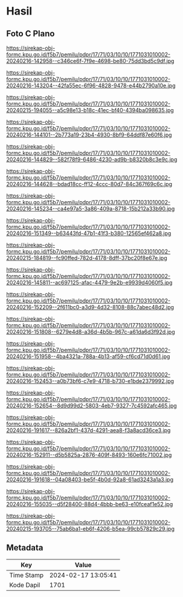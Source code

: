 # Hasil

## Foto C Plano

https://sirekap-obj-formc.kpu.go.id/f5b7/pemilu/pdpr/17/71/03/10/10/1771031010002-20240216-142958--c346ce6f-7f9e-4698-be80-75dd3bd5c9df.jpg

https://sirekap-obj-formc.kpu.go.id/f5b7/pemilu/pdpr/17/71/03/10/10/1771031010002-20240216-143204--42fa55ec-6f96-4828-9478-e44b2790a10e.jpg

https://sirekap-obj-formc.kpu.go.id/f5b7/pemilu/pdpr/17/71/03/10/10/1771031010002-20240215-194055--a5c98e13-b18c-41ec-bf40-4394ba098635.jpg

https://sirekap-obj-formc.kpu.go.id/f5b7/pemilu/pdpr/17/71/03/10/10/1771031010002-20240216-144101--2b773a19-23b4-4930-8bf9-64ddf87e60f6.jpg

https://sirekap-obj-formc.kpu.go.id/f5b7/pemilu/pdpr/17/71/03/10/10/1771031010002-20240216-144829--582f78f9-6486-4230-ad9b-b8320b8c3e9c.jpg

https://sirekap-obj-formc.kpu.go.id/f5b7/pemilu/pdpr/17/71/03/10/10/1771031010002-20240216-144628--bdad18cc-ff12-4ccc-80d7-84c367f69c6c.jpg

https://sirekap-obj-formc.kpu.go.id/f5b7/pemilu/pdpr/17/71/03/10/10/1771031010002-20240216-145234--ca4e97a5-3a86-409a-8718-15b212a33b90.jpg

https://sirekap-obj-formc.kpu.go.id/f5b7/pemilu/pdpr/17/71/03/10/10/1771031010002-20240216-151349--b63443fd-47b1-41f3-b380-12565ef462a8.jpg

https://sirekap-obj-formc.kpu.go.id/f5b7/pemilu/pdpr/17/71/03/10/10/1771031010002-20240215-184819--fc90ffed-782d-4178-8dff-37bc20f8e67e.jpg

https://sirekap-obj-formc.kpu.go.id/f5b7/pemilu/pdpr/17/71/03/10/10/1771031010002-20240216-145811--ac697125-afac-4479-9e2b-e9939d4060f5.jpg

https://sirekap-obj-formc.kpu.go.id/f5b7/pemilu/pdpr/17/71/03/10/10/1771031010002-20240216-152209--2f611bc0-a3d9-4d32-8108-88c7abec48d2.jpg

https://sirekap-obj-formc.kpu.go.id/f5b7/pemilu/pdpr/17/71/03/10/10/1771031010002-20240216-151808--6279e4d8-a36d-4b5b-967c-a61da6d3f92d.jpg

https://sirekap-obj-formc.kpu.go.id/f5b7/pemilu/pdpr/17/71/03/10/10/1771031010002-20240216-151958--4ba4321a-788a-4b13-af59-cf6cd71d0d61.jpg

https://sirekap-obj-formc.kpu.go.id/f5b7/pemilu/pdpr/17/71/03/10/10/1771031010002-20240216-152453--a0b73bf6-c7e9-4718-b730-e1bde2379992.jpg

https://sirekap-obj-formc.kpu.go.id/f5b7/pemilu/pdpr/17/71/03/10/10/1771031010002-20240216-152654--8d9d99d2-5803-4eb7-9327-7c4592afc465.jpg

https://sirekap-obj-formc.kpu.go.id/f5b7/pemilu/pdpr/17/71/03/10/10/1771031010002-20240216-191617--826a2bf1-437d-4291-aea8-f3a8acd36ce3.jpg

https://sirekap-obj-formc.kpu.go.id/f5b7/pemilu/pdpr/17/71/03/10/10/1771031010002-20240216-152911--d5b5825a-2876-409f-8493-160e6fc71002.jpg

https://sirekap-obj-formc.kpu.go.id/f5b7/pemilu/pdpr/17/71/03/10/10/1771031010002-20240216-191618--04a08403-be5f-4b0d-92a8-61ad3243a1a3.jpg

https://sirekap-obj-formc.kpu.go.id/f5b7/pemilu/pdpr/17/71/03/10/10/1771031010002-20240216-155035--d5f28400-88d4-4bbb-be63-e10fceaf1e52.jpg

https://sirekap-obj-formc.kpu.go.id/f5b7/pemilu/pdpr/17/71/03/10/10/1771031010002-20240215-193705--75ab6ba1-eb6f-4206-b5ea-99cb57829c29.jpg


## Metadata

| Key        | Value               |
| ---------- | ------------------- |
| Time Stamp | 2024-02-17 13:05:41 |
| Kode Dapil | 1701                |



